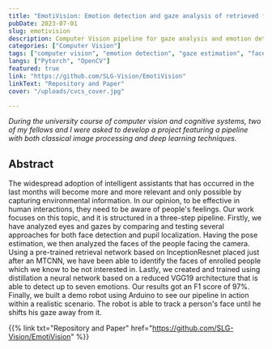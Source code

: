 ```yaml
---
title: "EmotiVision: Emotion detection and gaze analysis of retrieved faces."
pubDate: 2023-07-01
slug: emotivision
description: Computer Vision pipeline for gaze analysis and emotion detection.
categories: ["Computer Vision"]
tags: ["computer vision", "emotion detection", "gaze estimation", "face retrieval"]
langs: ["Pytorch", "OpenCV"]
featured: true
link: "https://github.com/SLG-Vision/EmotiVision"
linkText: "Repository and Paper"
cover: "/uploads/cvcs_cover.jpg"

---
```


_During the university course of computer vision and cognitive systems, two of my fellows and I were asked to develop a project featuring a pipeline with both classical image processing and deep learning techniques._

## Abstract  

The widespread adoption of intelligent assistants that has occurred in the last months will become more and more relevant and only possible by capturing environmental information. In our opinion, to be effective in human interactions, they need to be aware of people's feelings. Our work focuses on this topic, and it is structured in a three-step pipeline. Firstly, we have analyzed eyes and gazes by comparing and testing several approaches for both face detection and pupil localization. Having the pose estimation, we then analyzed the faces of the people facing the camera. Using a pre-trained retrieval network based on InceptionResnet placed just after an MTCNN, we have been able to identify the faces of enrolled people which we know to be not interested in. Lastly, we created and trained using distillation a neural network based on a reduced VGG19 architecture that is able to detect up to seven emotions. Our results got an F1 score of 97%. Finally, we built a demo robot using Arduino to see our pipeline in action within a realistic scenario. The robot is able to track a person's face until he shifts his gaze away from it. 

{{% link txt="Repository and Paper" href="https://github.com/SLG-Vision/EmotiVision" %}}

